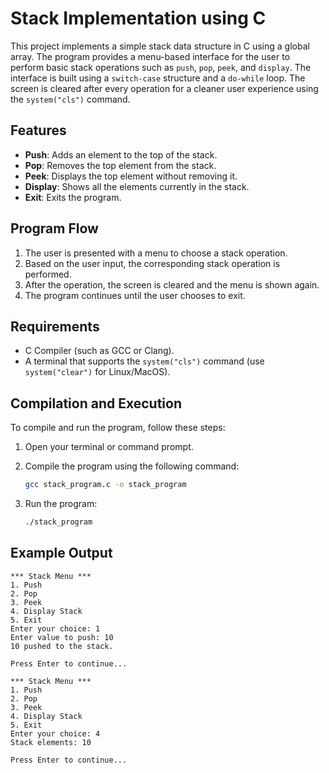 # Stack Implementation using C

This project implements a simple stack data structure in C using a global array. The program provides a menu-based interface for the user to perform basic stack operations such as `push`, `pop`, `peek`, and `display`. The interface is built using a `switch-case` structure and a `do-while` loop. The screen is cleared after every operation for a cleaner user experience using the `system("cls")` command.

## Features

- **Push**: Adds an element to the top of the stack.
- **Pop**: Removes the top element from the stack.
- **Peek**: Displays the top element without removing it.
- **Display**: Shows all the elements currently in the stack.
- **Exit**: Exits the program.

## Program Flow

1. The user is presented with a menu to choose a stack operation.
2. Based on the user input, the corresponding stack operation is performed.
3. After the operation, the screen is cleared and the menu is shown again.
4. The program continues until the user chooses to exit.

## Requirements

- C Compiler (such as GCC or Clang).
- A terminal that supports the `system("cls")` command (use `system("clear")` for Linux/MacOS).

## Compilation and Execution

To compile and run the program, follow these steps:

1. Open your terminal or command prompt.
2. Compile the program using the following command:

    ```bash
    gcc stack_program.c -o stack_program
    ```

3. Run the program:

    ```bash
    ./stack_program
    ```

## Example Output

```plaintext
*** Stack Menu ***
1. Push
2. Pop
3. Peek
4. Display Stack
5. Exit
Enter your choice: 1
Enter value to push: 10
10 pushed to the stack.

Press Enter to continue...

*** Stack Menu ***
1. Push
2. Pop
3. Peek
4. Display Stack
5. Exit
Enter your choice: 4
Stack elements: 10 

Press Enter to continue...
